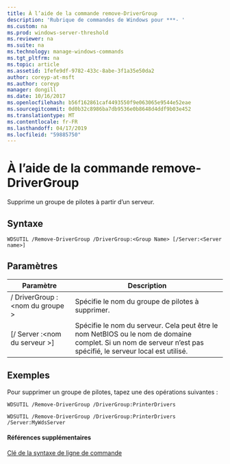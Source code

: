 ```yaml
---
title: À l’aide de la commande remove-DriverGroup
description: 'Rubrique de commandes de Windows pour ***- '
ms.custom: na
ms.prod: windows-server-threshold
ms.reviewer: na
ms.suite: na
ms.technology: manage-windows-commands
ms.tgt_pltfrm: na
ms.topic: article
ms.assetid: 1fefe9df-9782-433c-8abe-3f1a35e50da2
author: coreyp-at-msft
ms.author: coreyp
manager: dongill
ms.date: 10/16/2017
ms.openlocfilehash: b56f162861caf4493550f9e063065e9544e52eae
ms.sourcegitcommit: 0d0b32c8986ba7db9536e0b8648d4ddf9b03e452
ms.translationtype: MT
ms.contentlocale: fr-FR
ms.lasthandoff: 04/17/2019
ms.locfileid: "59885750"
---
```

# <a name="using-the-remove-drivergroup-command"></a>À l’aide de la commande remove-DriverGroup



Supprime un groupe de pilotes à partir d’un serveur.

## <a name="syntax"></a>Syntaxe

```
WDSUTIL /Remove-DriverGroup /DriverGroup:<Group Name> [/Server:<Server name>]
```

## <a name="parameters"></a>Paramètres

|Paramètre|Description|
|---------|-----------|
|/ DriverGroup :\<nom du groupe >|Spécifie le nom du groupe de pilotes à supprimer.|
|[/ Server :\<nom du serveur >]|Spécifie le nom du serveur. Cela peut être le nom NetBIOS ou le nom de domaine complet. Si un nom de serveur n’est pas spécifié, le serveur local est utilisé.|

## <a name="BKMK_examples"></a>Exemples

Pour supprimer un groupe de pilotes, tapez une des opérations suivantes :
```
WDSUTIL /Remove-DriverGroup /DriverGroup:PrinterDrivers
```
```
WDSUTIL /Remove-DriverGroup /DriverGroup:PrinterDrivers /Server:MyWdsServer
```

#### <a name="additional-references"></a>Références supplémentaires

[Clé de la syntaxe de ligne de commande](command-line-syntax-key.md)
